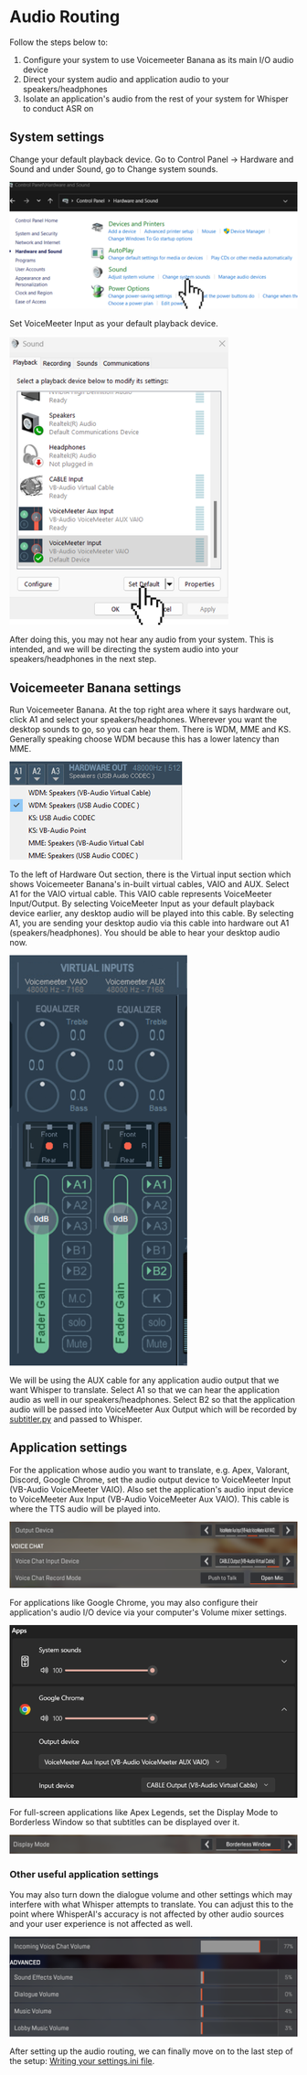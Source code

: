 # Audio Routing

Follow the steps below to:
1. Configure your system to use Voicemeeter Banana as its main I/O audio device
2. Direct your system audio and application audio to your speakers/headphones
3. Isolate an application's audio from the rest of your system for Whisper to conduct ASR on

## System settings
Change your default playback device. Go to Control Panel -> Hardware and Sound and under Sound, go to Change system sounds.

![](screenshots/control_panel.png?raw=true)

Set VoiceMeeter Input as your default playback device.

![](screenshots/default_playback.png?raw=true)

After doing this, you may not hear any audio from your system. This is intended, and we will be directing the system audio into your speakers/headphones in the next step.

## Voicemeeter Banana settings

Run Voicemeeter Banana. At the top right area where it says hardware out, click A1 and select your speakers/headphones. Wherever you want the desktop sounds to go, so you can hear them. 
There is WDM, MME and KS. Generally speaking choose WDM because this has a lower latency than MME.

![](screenshots/a1_hardware_out.png?raw=true)


To the left of Hardware Out section, there is the Virtual input section which shows Voicemeeter Banana's in-built virtual cables, VAIO and AUX.
Select A1 for the VAIO virtual cable. This VAIO cable represents VoiceMeeter Input/Output. 
By selecting VoiceMeeter Input as your default playback device earlier, any desktop audio will be played into this cable.
By selecting A1, you are sending your desktop audio via this cable into hardware out A1 (speakers/headphones). You should be able to hear your desktop audio now.

![](screenshots/virtual_input_sect.png?raw=true)

We will be using the AUX cable for any application audio output that we want Whisper to translate. Select A1 so that we can hear the application audio as well in our speakers/headphones.
Select B2 so that the application audio will be passed into VoiceMeeter Aux Output which will be recorded by [subtitler.py](../src/subtitler.py) and passed to Whisper.


## Application settings

For the application whose audio you want to translate, e.g. Apex, Valorant, Discord, Google Chrome, set the audio output device to VoiceMeeter Input (VB-Audio VoiceMeeter VAIO).
Also set the application's audio input device to VoiceMeeter Aux Input (VB-Audio VoiceMeeter Aux VAIO). This cable is where the TTS audio will be played into.

![](screenshots/app_io_devices.png?raw=true)

For applications like Google Chrome, you may also configure their application's audio I/O device via your computer's Volume mixer settings.

![](screenshots/chrome_audio_devices.png?raw=true)

For full-screen applications like Apex Legends, set the Display Mode to Borderless Window so that subtitles can be displayed over it.

![](screenshots/borderless_window.png?raw=true)


### Other useful application settings

You may also turn down the dialogue volume and other settings which may interfere with what Whisper attempts to translate.
You can adjust this to the point where WhisperAI's accuracy is not affected by other audio sources and your user experience is not affected as well.

![](screenshots/app_volume_levels.png?raw=true)

After setting up the audio routing, we can finally move on to the last step of the setup: [Writing your settings.ini file](ENV.md).
